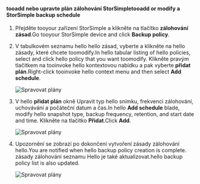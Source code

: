 
<!--author=alkohli last changed: 01/02/17-->

#### <a name="tooadd-or-modify-a-storsimple-backup-schedule"></a><span data-ttu-id="c8532-101">tooadd nebo upravte plán zálohování StorSimple</span><span class="sxs-lookup"><span data-stu-id="c8532-101">tooadd or modify a StorSimple backup schedule</span></span>

1. <span data-ttu-id="c8532-102">Přejděte tooyour zařízení StorSimple a klikněte na tlačítko **zálohování zásad**.</span><span class="sxs-lookup"><span data-stu-id="c8532-102">Go tooyour StorSimple device and click **Backup policy**.</span></span>

2. <span data-ttu-id="c8532-103">V tabulkovém seznamu hello hello zásad, vyberte a klikněte na hello zásady, které chcete toomodify.</span><span class="sxs-lookup"><span data-stu-id="c8532-103">In hello tabular listing of hello policies, select and click hello policy that you want toomodify.</span></span> <span data-ttu-id="c8532-104">Klikněte pravým tlačítkem na tooinvoke hello kontextovou nabídku a pak vyberte **přidat plán**.</span><span class="sxs-lookup"><span data-stu-id="c8532-104">Right-click tooinvoke hello context menu and then select **Add schedule**.</span></span>

    ![Spravovat plány](./media/storsimple-8000-add-modify-backup-schedule-u2/addschedule1.png)

3. <span data-ttu-id="c8532-106">V hello **přidat plán** okně Upravit typ hello snímku, frekvenci zálohování, uchovávání a počáteční datum a čas.</span><span class="sxs-lookup"><span data-stu-id="c8532-106">In hello **Add schedule** blade, modify hello snapshot type, backup frequency, retention, and start date and time.</span></span> <span data-ttu-id="c8532-107">Klikněte na tlačítko **Přidat**.</span><span class="sxs-lookup"><span data-stu-id="c8532-107">Click **Add**.</span></span>

    ![Spravovat plány](./media/storsimple-8000-add-modify-backup-schedule-u2/addschedule5.png)

4. <span data-ttu-id="c8532-109">Upozornění se zobrazí po dokončení vytvoření zásady zálohování hello.</span><span class="sxs-lookup"><span data-stu-id="c8532-109">You are notified when hello backup policy creation is complete.</span></span> <span data-ttu-id="c8532-110">zásady zálohování seznamu Hello je také aktualizovat.</span><span class="sxs-lookup"><span data-stu-id="c8532-110">hello backup policy list is also updated.</span></span>

    ![Spravovat plány](./media/storsimple-8000-add-modify-backup-schedule-u2/addschedule4.png)


